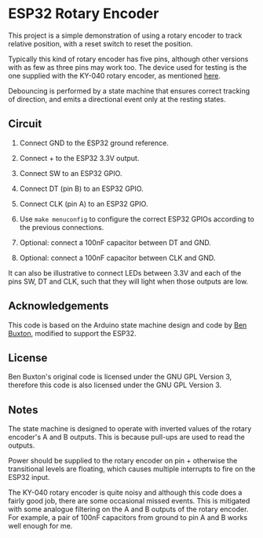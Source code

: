 # ESP32 Rotary Encoder

This project is a simple demonstration of using a rotary encoder to track relative position, with a reset switch to reset the position.

Typically this kind of rotary encoder has five pins, although other versions with as few as three pins may work too. The device used for testing is the one supplied with the KY-040 rotary encoder, as mentioned [here](http://henrysbench.capnfatz.com/henrys-bench/arduino-sensors-and-input/keyes-ky-040-arduino-rotary-encoder-user-manual/).

Debouncing is performed by a state machine that ensures correct tracking of direction, and emits a directional event only at the resting states.

## Circuit

1. Connect GND to the ESP32 ground reference.
1. Connect + to the ESP32 3.3V output.
1. Connect SW to an ESP32 GPIO.
1. Connect DT (pin B) to an ESP32 GPIO.
1. Connect CLK (pin A) to an ESP32 GPIO.
1. Use `make menuconfig` to configure the correct ESP32 GPIOs according to the previous connections.

1. Optional: connect a 100nF capacitor between DT and GND.
1. Optional: connect a 100nF capacitor between CLK and GND.

It can also be illustrative to connect LEDs between 3.3V and each of the pins SW, DT and CLK, such that they will light when those outputs are low.

## Acknowledgements

This code is based on the Arduino state machine design and code by [Ben Buxton](https://github.com/buxtronix/arduino/tree/master/libraries/Rotary), modified to support the ESP32.

## License

Ben Buxton's original code is licensed under the GNU GPL Version 3, therefore this code is also licensed under the GNU GPL Version 3.

## Notes

The state machine is designed to operate with inverted values of the rotary encoder's A and B outputs. This is because pull-ups are used to read the outputs.

Power should be supplied to the rotary encoder on pin + otherwise the transitional levels are floating, which causes multiple interrupts to fire on the ESP32 input.

The KY-040 rotary encoder is quite noisy and although this code does a fairly good job, there are some occasional missed events. This is mitigated with some analogue filtering on the A and B outputs of the rotary encoder. For example, a pair of 100nF capacitors from ground to pin A and B works well enough for me.
